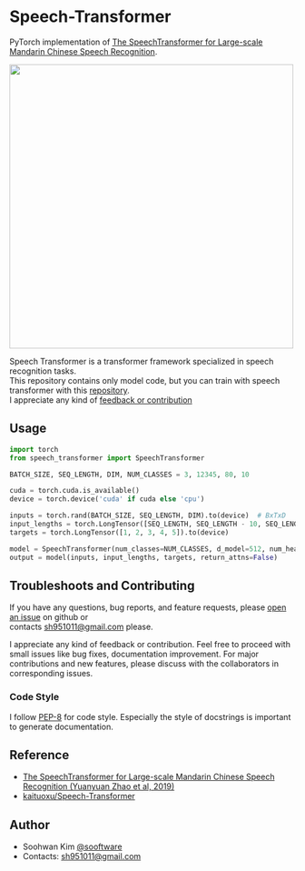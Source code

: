 # Speech-Transformer
  
PyTorch implementation of [The SpeechTransformer for Large-scale Mandarin Chinese Speech Recognition](https://ieeexplore.ieee.org/document/8682586).
    
<img src="https://user-images.githubusercontent.com/42150335/90434869-17e41400-e109-11ea-9738-9a4a53f884c7.png" width=500>
  
Speech Transformer is a transformer framework specialized in speech recognition tasks.  
This repository contains only model code, but you can train with speech transformer with this [repository](https://github.com/sooftware/KoSpeech).  
I appreciate any kind of [feedback or contribution](https://github.com/sooftware/Speech-Transformer/issues)  
    
## Usage
```python
import torch
from speech_transformer import SpeechTransformer

BATCH_SIZE, SEQ_LENGTH, DIM, NUM_CLASSES = 3, 12345, 80, 10

cuda = torch.cuda.is_available()
device = torch.device('cuda' if cuda else 'cpu')

inputs = torch.rand(BATCH_SIZE, SEQ_LENGTH, DIM).to(device)  # BxTxD
input_lengths = torch.LongTensor([SEQ_LENGTH, SEQ_LENGTH - 10, SEQ_LENGTH - 20]).to(device)
targets = torch.LongTensor([1, 2, 3, 4, 5]).to(device)

model = SpeechTransformer(num_classes=NUM_CLASSES, d_model=512, num_heads=8, input_dim=DIM, extractor='vgg')
output = model(inputs, input_lengths, targets, return_attns=False)
```
  
## Troubleshoots and Contributing
If you have any questions, bug reports, and feature requests, please [open an issue](https://github.com/sooftware/Jasper-pytorch/issues) on github or   
contacts sh951011@gmail.com please.
  
I appreciate any kind of feedback or contribution.  Feel free to proceed with small issues like bug fixes, documentation improvement.  For major contributions and new features, please discuss with the collaborators in corresponding issues.  
  
### Code Style
I follow [PEP-8](https://www.python.org/dev/peps/pep-0008/) for code style. Especially the style of docstrings is important to generate documentation.  
  
## Reference
- [The SpeechTransformer for Large-scale Mandarin Chinese Speech Recognition (Yuanyuan Zhao et al, 2019)](https://ieeexplore.ieee.org/document/8682586)  
- [kaituoxu/Speech-Transformer](https://github.com/kaituoxu/Speech-Transformer)
  
## Author
  
* Soohwan Kim [@sooftware](https://github.com/sooftware)
* Contacts: sh951011@gmail.com
